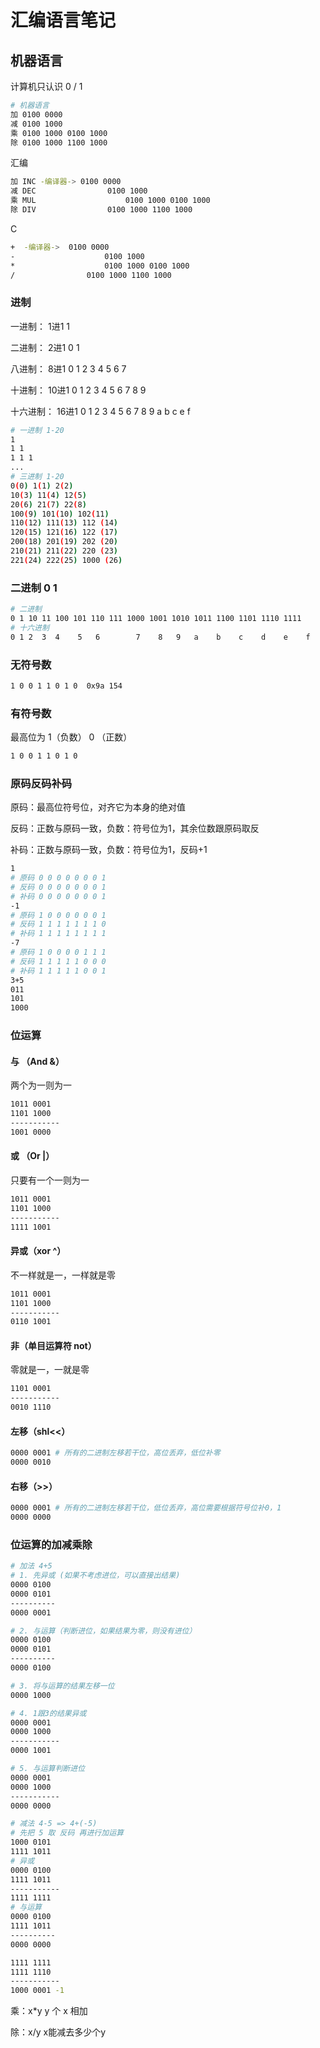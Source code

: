 # 汇编语言笔记

## 机器语言

计算机只认识 0 / 1 

```sh
# 机器语言
加 0100 0000
减 0100 1000
乘 0100 1000 0100 1000
除 0100 1000 1100 1000
```

汇编

```sh
加 INC -编译器-> 0100 0000
减 DEC 				 0100 1000
乘 MUL					 0100 1000 0100 1000
除 DIV 				 0100 1000 1100 1000
```

C

````sh
+  -编译器->  0100 0000
-   				 0100 1000
*   				 0100 1000 0100 1000
/     			 0100 1000 1100 1000
````

### 进制

一进制： 1进1  		1

二进制： 2进1 		 0 1

八进制： 8进1 		 0 1 2 3 4 5 6 7

十进制： 10进1		0 1 2 3 4 5 6 7 8 9

十六进制： 16进1	0 1 2 3 4 5 6 7 8 9 a b c e f

```sh
# 一进制 1-20
1 
1 1
1 1 1
...
# 三进制 1-20
0(0) 1(1) 2(2) 
10(3) 11(4) 12(5) 
20(6) 21(7) 22(8) 
100(9) 101(10) 102(11) 
110(12) 111(13) 112 (14)
120(15) 121(16) 122 (17)
200(18) 201(19) 202 (20)
210(21) 211(22) 220 (23)
221(24) 222(25) 1000 (26)
```



### 二进制 0 1

```sh
# 二进制
0 1 10 11 100 101 110 111 1000 1001 1010 1011 1100 1101 1110 1111
# 十六进制
0 1 2  3  4    5   6		7    8   9   a    b    c    d    e    f
```

### 无符号数

```sh
1 0 0 1 1 0 1 0  0x9a 154
```

### 有符号数

最高位为 1（负数） 0 （正数）

```sh
1 0 0 1 1 0 1 0
```

### 原码反码补码

原码：最高位符号位，对齐它为本身的绝对值

反码：正数与原码一致，负数：符号位为1，其余位数跟原码取反

补码：正数与原码一致，负数：符号位为1，反码+1

```sh
1
# 原码 0 0 0 0 0 0 0 1
# 反码 0 0 0 0 0 0 0 1
# 补码 0 0 0 0 0 0 0 1
-1 
# 原码 1 0 0 0 0 0 0 1
# 反码 1 1 1 1 1 1 1 0
# 补码 1 1 1 1 1 1 1 1
-7
# 原码 1 0 0 0 0 1 1 1
# 反码 1 1 1 1 1 0 0 0
# 补码 1 1 1 1 1 0 0 1
3+5
011 
101
1000
```

### 位运算

#### 与 （And &）

两个为一则为一

```sh
1011 0001
1101 1000
-----------
1001 0000
```

#### 或  （Or |）

只要有一个一则为一

```sh
1011 0001
1101 1000
-----------
1111 1001
```

#### 异或（xor ^）

不一样就是一，一样就是零

```sh
1011 0001
1101 1000
-----------
0110 1001
```

#### 非（单目运算符 not）

零就是一，一就是零

```sh
1101 0001
-----------
0010 1110
```

#### 左移（shl<<）

```sh
0000 0001 # 所有的二进制左移若干位，高位丢弃，低位补零
0000 0010
```

#### 右移（>>）

```sh
0000 0001 # 所有的二进制左移若干位，低位丢弃，高位需要根据符号位补0，1
0000 0000
```

### 位运算的加减乘除

```sh
# 加法 4+5
# 1. 先异或 (如果不考虑进位，可以直接出结果)
0000 0100
0000 0101
----------
0000 0001

# 2. 与运算（判断进位，如果结果为零，则没有进位）
0000 0100
0000 0101
----------
0000 0100

# 3. 将与运算的结果左移一位
0000 1000

# 4. 1跟3的结果异或
0000 0001
0000 1000
-----------
0000 1001

# 5. 与运算判断进位
0000 0001
0000 1000
-----------
0000 0000
```

```sh
# 减法 4-5 => 4+(-5)
# 先把 5 取 反码 再进行加运算
1000 0101
1111 1011
# 异或
0000 0100
1111 1011
-----------
1111 1111 
# 与运算
0000 0100
1111 1011
----------
0000 0000

1111 1111 
1111 1110
-----------
1000 0001 -1
```

乘：x*y y 个 x 相加

除：x/y x能减去多少个y















